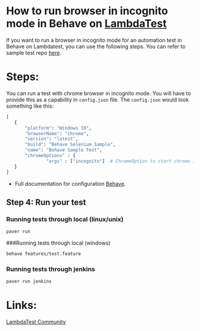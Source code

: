 # How to run browser in incognito mode in Behave on [LambdaTest](https://www.lambdatest.com/?utm_source=github&utm_medium=repo&utm_campaign=Behave-incognito)

If you want to run a browser in incognito mode for an automation test in Behave on Lambdatest, you can use the following steps. You can refer to sample test repo [here](https://github.com/LambdaTest/Python-Behave-Selenium).

# Steps:

You can run a test with chrome browser in incognito mode. You will have to provide this as a capability in `config.json` file. The `config.json` would look something like this:

 ```python
 [
	{
		"platform": "Windows 10",
		"browserName": "chrome",
		"version": "latest",
		"build": "Behave Selenium Sample",
		"name": "Behave Sample Test",
		"chromeOptions" : {
                "args" : ["incognito"]  # ChromeOption to start chrome in incognito mode
	}
]

 ```
 
* Full documentation for configuration [Behave](https://behave-webdriver.readthedocs.io/en/latest/quickstart.htmll).
## Step 4: Run your test

### Running tests through local (linux/unix)
```bash
paver run 
```
###Running tests through local (windows)
```bash
behave features/test.feature 
```

### Running tests through jenkins
```bash
paver run jenkins
```

# Links:

[LambdaTest Community](http://community.lambdatest.com/)



